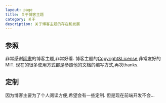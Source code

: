 ```yaml
---
layout: page
title: 关于博客主题
category: 关于
description: 关于博客主题的存在和发展
---
```


## 参照 ##
非常感谢[闫肃](http://yansu.org/)的博客主题,非常好看.
博客主题的[Copyright&License](http://yansu.org/LICENSE.txt),非常友好的MIT.
现在的很多使用方式都是参照他的文档的编写方式,再次thanks.

## 定制 ##
因为博客主要为了个人阅读方便,希望会有一些定制.
但是现在前端开发不会...
